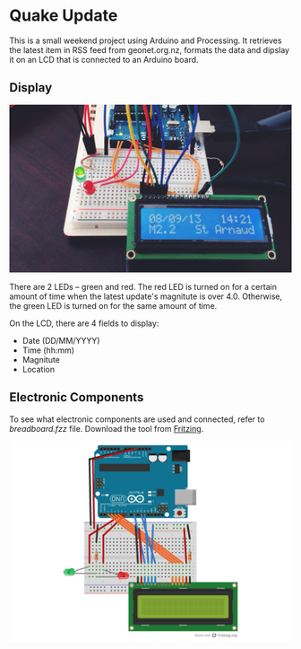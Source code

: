 # Quake Update

This is a small weekend project using Arduino and Processing. It retrieves the latest item in RSS feed from geonet.org.nz, formats the data and dipslay it on an LCD that is connected to an Arduino board. 

## Display

![Setup](images/setup.jpg)

There are 2 LEDs – green and red. The red LED is turned on for a certain amount of time when the latest update's magnitute is over 4.0. Otherwise, the green LED is turned on for the same amount of time. 

On the LCD, there are 4 fields to display:

 - Date (DD/MM/YYYY)
 - Time (hh:mm)
 - Magnitute
 - Location

## Electronic Components

To see what electronic components are used and connected, refer to *breadboard.fzz* file. Download the tool from [Fritzing](http://fritzing.org).

![Breadboard view](images/ard_breadboard.png)
